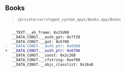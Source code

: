 ## Books

> `/private/var/staged_system_apps/Books.app/Books`

```diff

   __TEXT.__eh_frame: 0x15d98
   __DATA_CONST.__auth_got: 0x7f20
   __DATA_CONST.__got: 0x5708
-  __DATA_CONST.__auth_ptr: 0x65b0
+  __DATA_CONST.__auth_ptr: 0x6790
   __DATA_CONST.__const: 0x2c268
   __DATA_CONST.__cfstring: 0xef80
   __DATA_CONST.__objc_classlist: 0x16a8

```
